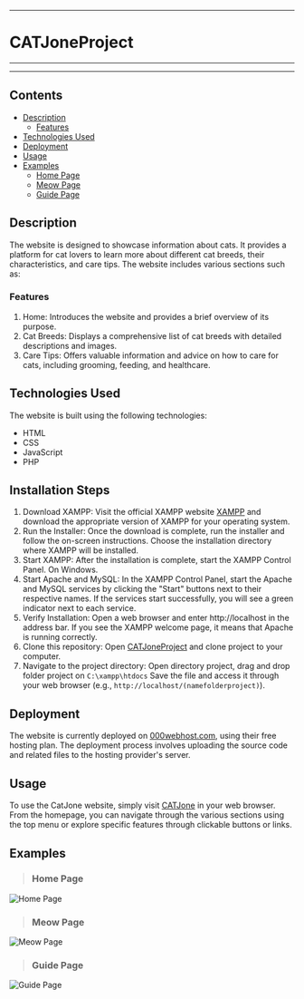 ***

# CATJoneProject
---
---

## Contents
* [Description](#Description)
  * [Features](#Features)
* [Technologies Used](#Technologies-Used)
* [Deployment](#Deployment)
* [Usage](#Usage)
* [Examples](#Examples)
  * [Home Page](#Home-Page)
  * [Meow Page](#Meow-Page)
  * [Guide Page](#Guide-Page)

## Description
The website is designed to showcase information about cats. It provides a platform for cat lovers to learn more about different cat breeds, their characteristics, and care tips. The website includes various sections such as:

### Features
1. Home: Introduces the website and provides a brief overview of its purpose.
2. Cat Breeds: Displays a comprehensive list of cat breeds with detailed descriptions and images. <br>
3. Care Tips: Offers valuable information and advice on how to care for cats, including grooming, feeding, and healthcare.

## Technologies Used
The website is built using the following technologies:

* HTML
* CSS
* JavaScript
* PHP

## Installation Steps
1. Download XAMPP: Visit the official XAMPP website [XAMPP](https://www.apachefriends.org) and download the appropriate version of XAMPP for your operating system.
2. Run the Installer: Once the download is complete, run the installer and follow the on-screen instructions. Choose the installation directory where XAMPP will be installed.
3. Start XAMPP: After the installation is complete, start the XAMPP Control Panel. On Windows.
4. Start Apache and MySQL: In the XAMPP Control Panel, start the Apache and MySQL services by clicking the "Start" buttons next to their respective names. If the services start successfully, you will see a green indicator next to each service.
5. Verify Installation: Open a web browser and enter http://localhost in the address bar. If you see the XAMPP welcome page, it means that Apache is running correctly.
6. Clone this repository: Open [CATJoneProject](https://github.com/HelloArtty/DemoProject131) and clone project to your computer.
7. Navigate to the project directory: Open directory project, drag and drop folder project on ```C:\xampp\htdocs``` Save the file and access it through your web browser  (e.g., ```http://localhost/(namefolderproject)```).


## Deployment
The website is currently deployed on [000webhost.com](https://www.000webhost.com), using their free hosting plan. The deployment process involves uploading the source code and related files to the hosting provider's server.

## Usage
To use the CatJone website, simply visit [CATJone](https://catjone.000webhostapp.com) in your web browser. From the homepage, you can navigate through the various sections using the top menu or explore specific features through clickable buttons or links.

## Examples

> ### Home Page

![Home Page](https://cdn.discordapp.com/attachments/806864849488707587/1110068062192947250/image.png)

> ### Meow Page

![Meow Page](https://cdn.discordapp.com/attachments/806864849488707587/1110068122003705866/image.png)

> ### Guide Page

![Guide Page](https://cdn.discordapp.com/attachments/806864849488707587/1110075714453114971/image.png)
